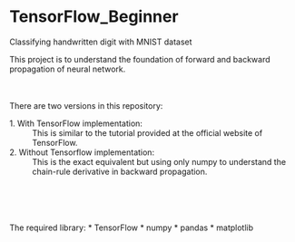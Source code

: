 # TensorFlow_Beginner
Classifying handwritten digit with MNIST dataset

This project is to understand the foundation of forward and backward propagation of neural network.

<br><br/>
There are two versions in this repository:

<dl>
  <dt> 1. With TensorFlow implementation:</dt>
  <dd> This is similar to the tutorial provided at the official website of TensorFlow.</dd>
  
   <dt> 2. Without Tensorflow implementation:</dt>
  <dd> This is the exact equivalent but using only numpy to understand the chain-rule derivative in backward propagation.</dd>
</dl>
<br><br/>
<br><br/>
The required library:
* TensorFlow
* numpy
* pandas
* matplotlib
